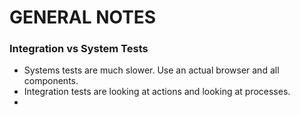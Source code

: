 # GENERAL NOTES

### Integration vs System Tests
* Systems tests are much slower. Use an actual browser and all components.
* Integration tests are looking at actions and looking at processes.
* 
